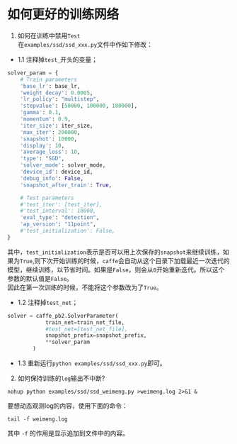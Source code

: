 # 如何更好的训练网络

1. 如何在训练中禁用`Test`    
 在`examples/ssd/ssd_xxx.py`文件中作如下修改：   

- 1.1 注释掉`test_`开头的变量；     
```python
solver_param = {
    # Train parameters
    'base_lr': base_lr,
    'weight_decay': 0.0005,
    'lr_policy': "multistep",
    'stepvalue': [50000, 100000, 180000],
    'gamma': 0.1,
    'momentum': 0.9,
    'iter_size': iter_size,
    'max_iter': 200000,
    'snapshot': 10000,
    'display': 10,
    'average_loss': 10,
    'type': "SGD",
    'solver_mode': solver_mode,
    'device_id': device_id,
    'debug_info': False,
    'snapshot_after_train': True,

    # Test parameters
    #'test_iter': [test_iter],
    #'test_interval': 10000,
    'eval_type': "detection",
    'ap_version': "11point",
    #'test_initialization': False,
}
```
 其中，`test_initialization`表示是否可以用上次保存的`snapshot`来继续训练，如果为`True`,则下次开始训练的时候，`caffe`会自动从这个目录下加载最近一次迭代的模型，继续训练，以节省时间。如果是`False`，则会从`0`开始重新迭代。所以这个参数的默认值是`False`。     
因此在第一次训练的时候，不能将这个参数改为了`True`。     

- 1.2 注释掉`test_net`；      
```python
solver = caffe_pb2.SolverParameter(
            train_net=train_net_file,
            #test_net=[test_net_file],
            snapshot_prefix=snapshot_prefix,
            **solver_param
        )
```
- 1.3 重新运行`python examples/ssd/ssd_xxx.py`即可。      


2. 如何保持训练的`log`输出不中断?
```
nohup python examples/ssd/ssd_weimeng.py >weimeng.log 2>&1 &
```
要想动态观测log的内容，使用下面的命令：
```
tail -f weimeng.log
```
其中 `-f` 的作用是显示追加到文件中的内容。